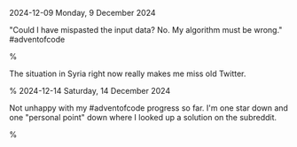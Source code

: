 2024-12-09 Monday,  9 December 2024

"Could I have mispasted the input data? No. My algorithm must be wrong." \#adventofcode 

%

The situation in Syria right now really makes me miss old Twitter.

%
2024-12-14 Saturday, 14 December 2024

Not unhappy with my \#adventofcode progress so far. I'm one star down and one "personal point" down where I looked up a solution on the subreddit.

%
